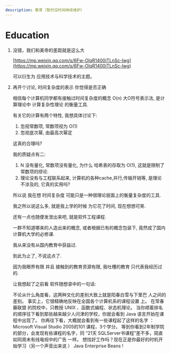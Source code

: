 ```yaml
---
description: 教育（暂时没时间继续维护）
---
```


# Education

1. 没错，我们和美帝的差距就是这么大

   [https://mp.weixin.qq.com/s/6Fw-OlqR1400iTLnSc-lwg](https://mp.weixin.qq.com/s/6Fw-OlqR1400iTLnSc-lwg)

   可以衍生为 应用技术与科学技术的主题。

2. 再开个讨论, 时间复杂度的表示 你觉得是否正确

   相信每个计算机同学都有接触过时间复杂度的概念 O\(n\) 大O符号表示法, 是计算理论中 计算复杂性理论 的衡量工具.

   有关它的计算有两个特性, 我想具体讨论下:

   1. 忽视常数项, 常数项视为 O\(1\)
   2. 忽视底次幂, 由最高次幂定

   这真的合理吗?

   我的质疑点有二:

   1. N 没有量化, 常数项没有量化, 为什么 哈希表的存取为 O\(1\), 这就是限制了常数项的缪论.
   2. 理论没有与工程联系起来, 计算机的各种cache,并行,传输开销等, 是理论不涉及的, 它真的实用吗?

   所以说 我在想 时间复杂度 可能只是一种很理论层面上的衡量复杂度的工具.

   我之所以说这么多, 就是我上学的时候 为它花了时间, 现在想想可笑.

   还有一点也随便发泄出来吧, 就是软件工程课程.

   一群不知道哪来的人造出来的概念, 或者根据已有的概念包装下, 竟然成了国内计算机大学的必修课.

   我从来没有从国内教育中获益过.

   到此为止了, 不说这点了.

   因为我眼界有限 并且 接触到的教育资源有限, 我吐槽的教育 只代表我经历过的.

   让我想起了之前看 软件随想录中的一句话:

   不论从什么角度看，这两种文化的差别大致上就是阳春白雪与下里巴 人之间的差别。 事实上，它很精确地反映在全国各个计算机系的课程设置 上。 在常春藤联盟 的院校中，只教授 UNIX 、函数式编程、状态机理论。 当你顺着排名的顺序往下看到那些越来越少人问津的学校，你就会看到 Java 语言开始在课程中出现了。 你再往下看，大概就会看到有一些课程起了这样的名字 ： Microsoft Visual Studio 2005的101 课程，3个学分。 等到你看到2年制学院的部分，会发现有些课程的名字，同 “21天 SQLServer书课程”差不多，简直如同周末有线电视中的广告 一样。 想找好工作吗？现在正是你最好的时机开始学习（另一个声音出来说 ） Java Enterprise Beans !

